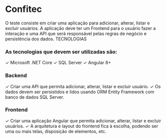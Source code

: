 # Confitec

O teste consiste em criar uma aplicação para adicionar, alterar, listar e excluir usuários. A aplicação deve ter um Frontend
para o usuário fazer a interação e uma API que será responsável pelas regras de negócio e persistência dos dados.
TECNOLOGIAS

###  As tecnologias que devem ser utilizadas são:

✓ Microsoft .NET Core
✓ SQL Server
✓ Angular 8+

### Backend

✓ Criar uma API que permita adicionar, alterar, listar e excluir usuário.
✓ Os dados devem ser persistidos e lidos usando ORM Entity Framework com banco de dados SQL Server.


###  Frontend

✓ Criar uma aplicação Angular que permita adicionar, alterar, listar e excluir usuários.
✓ A arquitetura e layout do frontend fica à escolha, podendo ser uma ou mais telas, disposição de elementos, etc.
